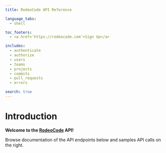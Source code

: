 ```yaml
---
title: RodeoCode API Reference

language_tabs:
  - shell

toc_footers:
  - <a href='https://rodeocode.com'>Sign Up</a>

includes:
  - authenticate
  - authorize
  - users
  - teams
  - projects
  - commits
  - pull_requests
  - errors

search: true
---
```


# Introduction

**Welcome to the [RodeoCode](https://rodeocode.com/) API!**

Browse documentation of the API endpoints below and samples
API calls on the right.
